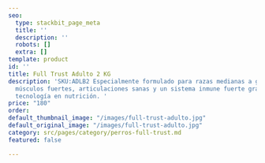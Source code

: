 ```yaml
---
seo:
  type: stackbit_page_meta
  title: ''
  description: ''
  robots: []
  extra: []
template: product
id: ''
title: Full Trust Adulto 2 KG
description: 'SKU:ADLB2 Especialmente formulado para razas medianas a gigantes, promoviendo
  músculos fuertes, articulaciones sanas y un sistema inmune fuerte gracias a la mejor
  tecnología en nutrición. '
price: "180"
order: 
default_thumbnail_image: "/images/full-trust-adulto.jpg"
default_original_image: "/images/full-trust-adulto.jpg"
category: src/pages/category/perros-full-trust.md
featured: false

---
```

